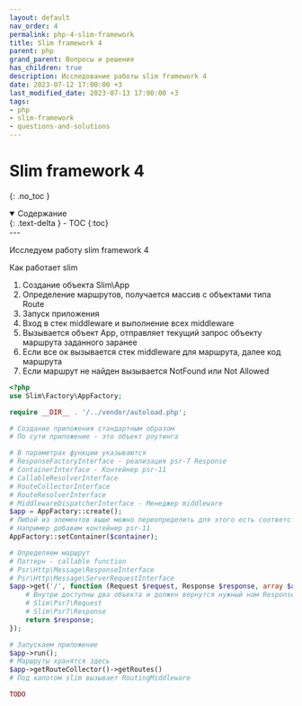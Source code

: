 ```yaml
---
layout: default
nav_order: 4
permalink: php-4-slim-framework
title: Slim framework 4
parent: php
grand_parent: Вопросы и решения
has_children: true
description: Исследование работы slim framework 4
date: 2023-07-12 17:00:00 +3
last_modified_date: 2023-07-13 17:00:00 +3
tags:
- php
- slim-framework
- questions-and-solutions
---
```


# Slim framework 4
{: .no_toc }

<details open markdown="block">
  <summary>
    Содержание
  </summary>
  {: .text-delta }
- TOC
{:toc}
</details>
---

Исследуем работу slim framework 4

Как работает slim

1. Создание объекта Slim\App
2. Определение маршрутов, получается массив с объектами типа Route
3. Запуск приложения
4. Вход в стек middleware и выполнение всех middleware
5. Вызывается объект App, отправляет текущий запрос объекту маршрута заданного заранее
6. Если все ок вызывается стек middleware для маршрута, далее код маршрута
7. Если маршрут не найден вызывается NotFound или Not Allowed

````php
<?php
use Slim\Factory\AppFactory;

require __DIR__ . '/../vendor/autoload.php';

# Создание приложения стандартным образом
# По сути приложение - это объект роутинга

# В параметрах функции указываются
# ResponseFactoryInterface - реализация psr-7 Response 
# ContainerInterface - Контейнер psr-11
# CallableResolverInterface
# RouteCollectorInterface
# RouteResolverInterface
# MiddlewareDispatcherInterface - Менеджер middleware
$app = AppFactory::create();
# Любой из элементов выше можно переопределить для этого есть соответствующие методы
# Например добавим контейнер psr-11
AppFactory::setContainer($container);

# Определяем маршрут
# Паттерн - callable function
# Psr\Http\Message\ResponseInterface 
# Psr\Http\Message\ServerRequestInterface
$app->get('/', function (Request $request, Response $response, array $args) {
    # Внутри доступны два объекта и должен вернутся нужный нам Response
    # Slim\Psr7\Request
    # Slim\Psr7\Response
    return $response;
});

# Запускаем приложение
$app->run();
# Маршруты хранятся здесь
$app->getRouteCollector()->getRoutes()
# Под капотом slim вызывает RoutingMiddleware

TODO
````